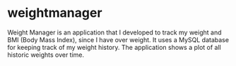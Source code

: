 # weightmanager
Weight Manager is an application that I developed to track my weight and BMI (Body Mass Index), since I have over weight. It uses a MySQL database for keeping track of my weight history. The application shows a plot of all historic weights over time.
